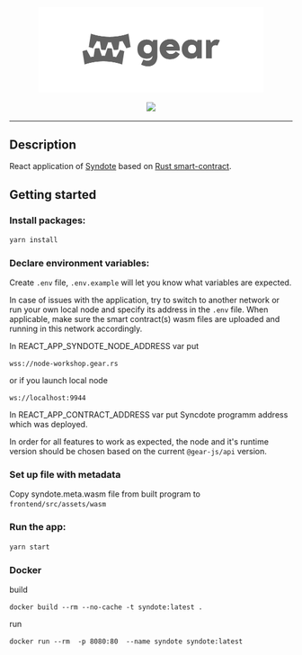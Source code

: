 <p align="center">
  <a href="https://gear-tech.io">
    <img src="https://github.com/gear-tech/gear/blob/master/images/logo-grey.png" width="400" alt="GEAR">
  </a>
</p>
<p align=center>
    <a href="https://github.com/gear-tech/gear-js/blob/master/LICENSE"><img src="https://img.shields.io/badge/License-GPL%203.0-success"></a>
</p>
<hr>

## Description

React application of [Syndote](#) based on [Rust smart-contract](#).

## Getting started

### Install packages:

```sh
yarn install
```

### Declare environment variables:

Create `.env` file, `.env.example` will let you know what variables are expected.

In case of issues with the application, try to switch to another network or run your own local node and specify its address in the `.env` file. When applicable, make sure the smart contract(s) wasm files are uploaded and running in this network accordingly.

In REACT_APP_SYNDOTE_NODE_ADDRESS var put 
```
wss://node-workshop.gear.rs
```
or if you launch local node
```
ws://localhost:9944
```

In REACT_APP_CONTRACT_ADDRESS var put Syncdote programm address which was deployed.

In order for all features to work as expected, the node and it's runtime version should be chosen based on the current `@gear-js/api` version.

### Set up file with metadata

Copy syndote.meta.wasm file from built program to `frontend/src/assets/wasm`

### Run the app:

```sh
yarn start
```

### Docker 

build

    docker build --rm --no-cache -t syndote:latest .

run

    docker run --rm  -p 8080:80  --name syndote syndote:latest


